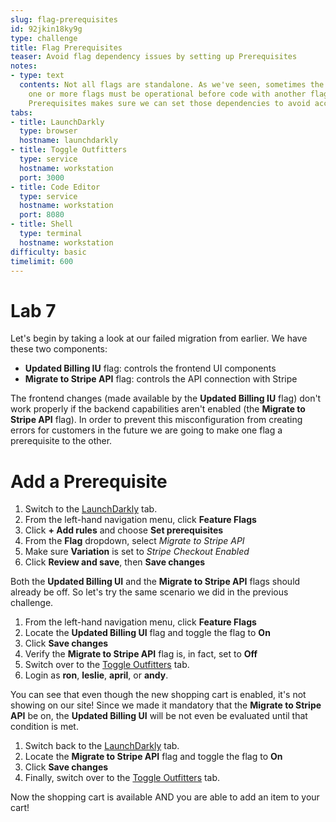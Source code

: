 ```yaml
---
slug: flag-prerequisites
id: 92jkin18ky9g
type: challenge
title: Flag Prerequisites
teaser: Avoid flag dependency issues by setting up Prerequisites
notes:
- type: text
  contents: Not all flags are standalone. As we've seen, sometimes the code behind
    one or more flags must be operational before code with another flag can work properly.
    Prerequisites makes sure we can set those dependencies to avoid accidents.
tabs:
- title: LaunchDarkly
  type: browser
  hostname: launchdarkly
- title: Toggle Outfitters
  type: service
  hostname: workstation
  port: 3000
- title: Code Editor
  type: service
  hostname: workstation
  port: 8080
- title: Shell
  type: terminal
  hostname: workstation
difficulty: basic
timelimit: 600
---
```


# Lab 7

Let's begin by taking a look at our failed migration from earlier. We have these two components:

* **Updated Billing IU** flag: controls the frontend UI components
* **Migrate to Stripe API** flag: controls the API connection with Stripe

The frontend changes (made available by the **Updated Billing IU** flag) don't work properly if the backend capabilities aren't enabled (the **Migrate to Stripe API** flag). In order to prevent this misconfiguration from creating errors for customers in the future we are going to make one flag a prerequisite to the other.

# Add a Prerequisite

1. Switch to the [LaunchDarkly](#tab-0) tab.
1. From the left-hand navigation menu, click **Feature Flags**
1. Click **+ Add rules** and choose **Set prerequisites**
1. From the **Flag** dropdown, select *Migrate to Stripe API*
1. Make sure **Variation** is set to *Stripe Checkout Enabled*
1. Click **Review and save**, then **Save changes**

Both the **Updated Billing UI** and the **Migrate to Stripe API** flags should already be off. So let's try the same scenario we did in the previous challenge.

1. From the left-hand navigation menu, click **Feature Flags**
1. Locate the **Updated Billing UI** flag and toggle the flag to **On**
1. Click **Save changes**
1. Verify the **Migrate to Stripe API** flag is, in fact, set to **Off**
1. Switch over to the [Toggle Outfitters](#tab-1) tab.
1. Login as **ron**, **leslie**, **april**, or **andy**.

You can see that even though the new shopping cart is enabled, it's not showing on our site! Since we made it mandatory that the **Migrate to Stripe API** be on, the **Updated Billing UI** will be not even be evaluated until that condition is met.

1. Switch back to the [LaunchDarkly](#tab-0) tab.
1. Locate the **Migrate to Stripe API** flag and toggle the flag to **On**
1. Click **Save changes**
1. Finally, switch over to the [Toggle Outfitters](#tab-1) tab.

Now the shopping cart is available AND you are able to add an item to your cart!
